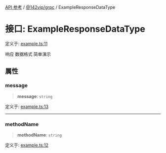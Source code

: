 [API 参考](../wiki/Home) / [@142vip/grpc](../wiki/@142vip.grpc) / ExampleResponseDataType

# 接口: ExampleResponseDataType

定义于: [example.ts:11](https://github.com/142vip/core-x/blob/567cadf3a9f5104aada595325cfb94d08a88f92f/packages/grpc/src/example.ts#L11)

响应 数据格式 简单演示

## 属性

### message

> **message**: `string`

定义于: [example.ts:13](https://github.com/142vip/core-x/blob/567cadf3a9f5104aada595325cfb94d08a88f92f/packages/grpc/src/example.ts#L13)

***

### methodName

> **methodName**: `string`

定义于: [example.ts:12](https://github.com/142vip/core-x/blob/567cadf3a9f5104aada595325cfb94d08a88f92f/packages/grpc/src/example.ts#L12)
